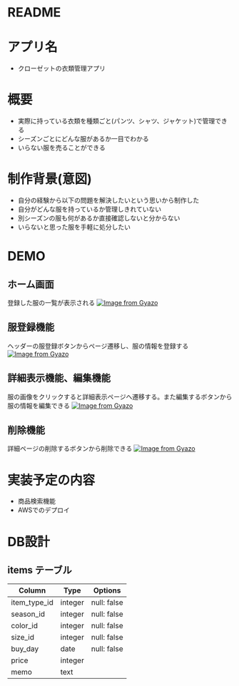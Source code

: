 # README

# アプリ名
- クローゼットの衣類管理アプリ

# 概要
- 実際に持っている衣類を種類ごと(パンツ、シャツ、ジャケット)で管理できる
- シーズンごとにどんな服があるか一目でわかる
- いらない服を売ることができる

# 制作背景(意図)						
- 自分の経験から以下の問題を解決したいという思いから制作した
- 自分がどんな服を持っているか管理しきれていない
- 別シーズンの服も何があるか直接確認しないと分からない
- いらないと思った服を手軽に処分したい

# DEMO		
## ホーム画面
登録した服の一覧が表示される
[![Image from Gyazo](https://i.gyazo.com/3de28b66127b3bf0e07ff296c52f6bb0.gif)](https://gyazo.com/3de28b66127b3bf0e07ff296c52f6bb0)

## 服登録機能
ヘッダーの服登録ボタンからページ遷移し、服の情報を登録する
[![Image from Gyazo](https://i.gyazo.com/8ca3ec5b89b0585f6cb4c798f01c33bf.gif)](https://gyazo.com/8ca3ec5b89b0585f6cb4c798f01c33bf)

## 詳細表示機能、編集機能
服の画像をクリックすると詳細表示ページへ遷移する。また編集するボタンから服の情報を編集できる
[![Image from Gyazo](https://i.gyazo.com/51184430231d010748d08ddb11600b69.gif)](https://gyazo.com/51184430231d010748d08ddb11600b69)

## 削除機能
詳細ページの削除するボタンから削除できる
[![Image from Gyazo](https://i.gyazo.com/308698c7506b4401f060a32edb9ea317.gif)](https://gyazo.com/308698c7506b4401f060a32edb9ea317)

# 実装予定の内容
- 商品検索機能
- AWSでのデプロイ		

# DB設計			
## items テーブル
| Column       | Type       | Options           |
| ------------ | ---------- | ----------------- |
| item_type_id | integer    | null: false       |
| season_id    | integer    | null: false       |
| color_id     | integer    | null: false       |
| size_id      | integer    | null: false       |
| buy_day      | date       | null: false       |
| price        | integer    |                   |
| memo         | text       |                   |

